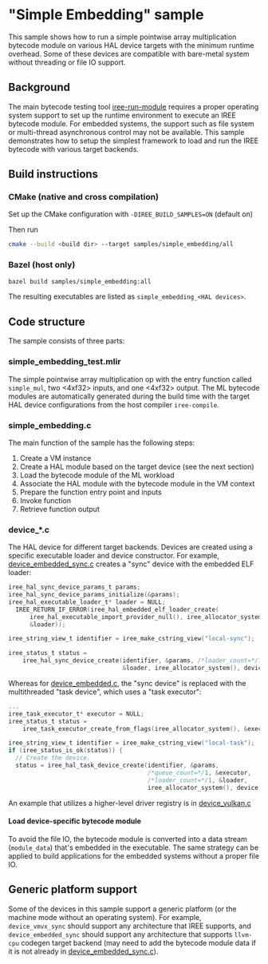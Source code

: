 # "Simple Embedding" sample

This sample shows how to run a simple pointwise array multiplication bytecode
module on various HAL device targets with the minimum runtime overhead. Some of
these devices are compatible with bare-metal system without threading or file IO
support.

## Background

The main bytecode testing tool
[iree-run-module](../../tools/iree-run-module-main.cc)
requires a proper operating system support to set up the runtime environment to
execute an IREE bytecode module. For embedded systems, the support such as file
system or multi-thread asynchronous control may not be available. This sample
demonstrates how to setup the simplest framework to load and run the IREE
bytecode with various target backends.

## Build instructions

### CMake (native and cross compilation)

Set up the CMake configuration with `-DIREE_BUILD_SAMPLES=ON` (default on)

Then run
```sh
cmake --build <build dir> --target samples/simple_embedding/all
```

### Bazel (host only)

```sh
bazel build samples/simple_embedding:all
```

The resulting executables are listed as `simple_embedding_<HAL devices>`.

## Code structure

The sample consists of three parts:

### simple_embedding_test.mlir

The simple pointwise array multiplication op with the entry function called
`simple_mul`, two <4xf32> inputs, and one <4xf32> output. The ML bytecode
modules are automatically generated during the build time with the target HAL
device configurations from the host compiler `iree-compile`.

### simple_embedding.c

The main function of the sample has the following steps:

1. Create a VM instance
2. Create a HAL module based on the target device (see the next section)
3. Load the bytecode module of the ML workload
4. Associate the HAL module with the bytecode module in the VM context
5. Prepare the function entry point and inputs
6. Invoke function
7. Retrieve function output

### device_*.c

The HAL device for different target backends. Devices are created using a
specific executable loader and device constructor. For example,
[device_embedded_sync.c](./device_embedded_sync.c) creates a "sync" device with
the embedded ELF loader:

```c
iree_hal_sync_device_params_t params;
iree_hal_sync_device_params_initialize(&params);
iree_hal_executable_loader_t* loader = NULL;
  IREE_RETURN_IF_ERROR(iree_hal_embedded_elf_loader_create(
      iree_hal_executable_import_provider_null(), iree_allocator_system(),
      &loader));

iree_string_view_t identifier = iree_make_cstring_view("local-sync");

iree_status_t status =
    iree_hal_sync_device_create(identifier, &params, /*loader_count=*/1,
                                &loader, iree_allocator_system(), device);
```

Whereas for [device_embedded.c](./device_embedded.c), the "sync device" is
replaced with the multithreaded "task device", which uses a "task executor":

```c
...
iree_task_executor_t* executor = NULL;
iree_status_t status =
    iree_task_executor_create_from_flags(iree_allocator_system(), &executor);

iree_string_view_t identifier = iree_make_cstring_view("local-task");
if (iree_status_is_ok(status)) {
  // Create the device.
  status = iree_hal_task_device_create(identifier, &params,
                                       /*queue_count=*/1, &executor,
                                       /*loader_count=*/1, &loader,
                                       iree_allocator_system(), device);
```
An example that utilizes a higher-level driver registry is in
[device_vulkan.c](./device_vulkan.c)

#### Load device-specific bytecode module

To avoid the file IO, the bytecode module is converted into a data stream
(`module_data`) that's embedded in the executable. The same strategy can be
applied to build applications for the embedded systems without a proper file IO.

## Generic platform support

Some of the devices in this sample support a generic platform (or the
machine mode without an operating system). For example, `device_vmvx_sync`
should support any architecture that IREE supports, and `device_embedded_sync`
should support any architecture that supports `llvm-cpu` codegen target
backend (may need to add the bytecode module data if it is not already in
[device_embedded_sync.c](./device_embedded_sync.c)).

